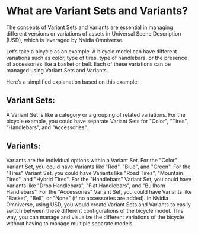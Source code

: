 # What are Variant Sets and Variants?

The concepts of Variant Sets and Variants are essential in managing different versions or variations of assets in Universal Scene Description (USD), which is leveraged by Nvidia Omniverse.

Let’s take a bicycle as an example. A bicycle model can have different variations such as color, type of tires, type of handlebars, or the presence of accessories like a basket or bell. Each of these variations can be managed using Variant Sets and Variants.

Here’s a simplified explanation based on this example:

## Variant Sets:

A Variant Set is like a category or a grouping of related variations. For the bicycle example, you could have separate Variant Sets for "Color", "Tires", "Handlebars", and "Accessories".

## Variants:

Variants are the individual options within a Variant Set.
For the "Color" Variant Set, you could have Variants like "Red", "Blue", and "Green".
For the "Tires" Variant Set, you could have Variants like "Road Tires", "Mountain Tires", and "Hybrid Tires".
For the "Handlebars" Variant Set, you could have Variants like "Drop Handlebars", "Flat Handlebars", and "Bullhorn Handlebars".
For the "Accessories" Variant Set, you could have Variants like "Basket", "Bell", or "None" (if no accessories are added).
In Nvidia Omniverse, using USD, you would create Variant Sets and Variants to easily switch between these different configurations of the bicycle model. This way, you can manage and visualize the different variations of the bicycle without having to manage multiple separate models.